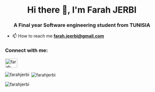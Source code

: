 <h1 align="center">Hi there 👋, I'm Farah JERBI</h1>
<h3 align="center">A Final year Software engineering student from TUNISIA</h3>

- 📫 How to reach me **farah.jeerbi@gmail.com**

<h3 align="left">Connect with me:</h3>
<p align="left">
<a href="https://linkedin.com/in/farahjerbi" target="blank"><img align="center" src="https://raw.githubusercontent.com/rahuldkjain/github-profile-readme-generator/master/src/images/icons/Social/linked-in-alt.svg" alt="farah jerbi" height="30" width="40" /></a>

<p><img align="left" src="https://github-readme-stats.vercel.app/api/top-langs?username=farahjerbi&show_icons=true&locale=en&layout=compact" alt="farahjerbi" /></p>

<p>&nbsp;<img align="center" src="https://github-readme-stats.vercel.app/api?username=farahjerbi&show_icons=true&locale=en" alt="farahjerbi" /></p>

<p><img align="center" src="https://github-readme-streak-stats.herokuapp.com/?user=farahjerbi&" alt="farahjerbi" /></p>

<!--
**farahjerbi/farahjerbi** is a ✨ _special_ ✨ repository because its `README.md` (this file) appears on your GitHub profile.

Here are some ideas to get you started:

- 🔭 I’m currently working on ...
- 🌱 I’m currently learning ...
- 👯 I’m looking to collaborate on ...
- 🤔 I’m looking for help with ...
- 💬 Ask me about ...
- 📫 How to reach me: ...
- 😄 Pronouns: ...
- ⚡ Fun fact: ...
-->
